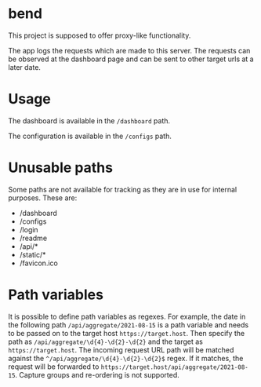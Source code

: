 # bend

This project is supposed to offer proxy-like functionality.

The app logs the requests which are made to this server. 
The requests can be observed at the dashboard page and can be sent to other target urls at a later date.

# Usage
The dashboard is available in the `/dashboard` path.

The configuration is available in the `/configs` path.


# Unusable paths
Some paths are not available for tracking as they are in use for internal purposes. These are:

* /dashboard
* /configs
* /login  
* /readme  
* /api/*
* /static/*
* /favicon.ico

# Path variables
It is possible to define path variables as regexes. For example, the date in the following path 
`/api/aggregate/2021-08-15` is a path variable and needs to be passed on to the target host `https://target.host`. 
Then specify the path as `/api/aggregate/\d{4}-\d{2}-\d{2}` and the target as `https://target.host`. 
The incoming request URL path will be matched against the `^/api/aggregate/\d{4}-\d{2}-\d{2}$` regex. If it matches,
the request will be forwarded to `https://target.host/api/aggregate/2021-08-15`. Capture groups and re-ordering is 
not supported.



